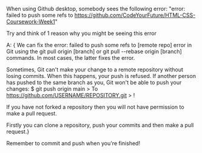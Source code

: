 When using Github desktop, somebody sees the following error:
"error: failed to push some refs to https://github.com/CodeYourFuture/HTML-CSS-Coursework-Week1"

Try and think of 1 reason why you might be seeing this error

A: {
We can fix the error: failed to push some refs to [remote repo] error in Git using the git pull origin [branch] or git pull --rebase origin [branch] commands. In most cases, the latter fixes the error.

Sometimes, Git can't make your change to a remote repository without losing commits. When this happens, your push is refused. If another person has pushed to the same branch as you, Git won't be able to push your changes: $ git push origin main > To https://github.com/USERNAME/REPOSITORY.git > !

If you have not forked a repository then you will not have permission to make a pull request.

Firstly you can clone a repository, push your commits and then make a pull request.}

Remember to commit and push when you're finished!
